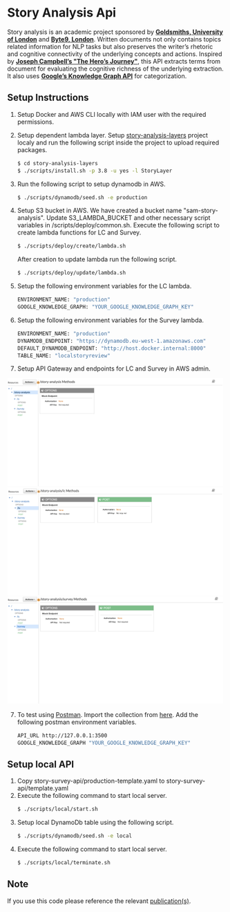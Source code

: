 # Story Analysis Api

Story analysis is an academic project sponsored by <b><a href="https://www.gold.ac.uk/">Goldsmiths, University of London</a></b> and <b><a href="https://www.thebyte9.com/">Byte9, London</a></b>. Written documents not only contains topics related information for NLP tasks but also preserves the writer’s rhetoric and cognitive connectivity of the underlying concepts and actions. Inspired by <b><a href="https://en.wikipedia.org/wiki/Hero%27s_journey">Joseph Campbell’s "The Hero’s Journey"</a></b>, this API extracts terms from document for evaluating the cognitive richness of the underlying extraction. It also uses <b><a href="https://developers.google.com/knowledge-graph">Google’s Knowledge Graph API</a></b> for categorization.</p>

## Setup Instructions

1. Setup Docker and AWS CLI locally with IAM user with the required permissions.
2. Setup dependent lambda layer. Setup [story-analysis-layers](https://github.com/ishrat2003/story-analysis-layers) project localy and run the following script inside the project to upload required packages. 
    ```sh
    $ cd story-analysis-layers
    $ ./scripts/install.sh -p 3.8 -u yes -l StoryLayer
    ```
2. Run the following script to setup dynamodb in AWS.
    ```sh
    $ ./scripts/dynamodb/seed.sh -e production
    ```

3. Setup S3 bucket in AWS. We have created a bucket name "sam-story-analysis". Update S3_LAMBDA_BUCKET and other necessary script variables in /scripts/deploy/common.sh. Execute the following script to create lambda functions for LC and Survey.
    ```sh
    $ ./scripts/deploy/create/lambda.sh
    ```
    After creation to update lambda run the following script.
    ```sh
    $ ./scripts/deploy/update/lambda.sh
    ```
4. Setup the following environment variables for the LC lambda.
    ```sh
    ENVIRONMENT_NAME: "production"
    GOOGLE_KNOWLEDGE_GRAPH: "YOUR_GOOGLE_KNOWLEDGE_GRAPH_KEY"
    ```
5. Setup the following environment variables for the Survey lambda.
    ```sh
    ENVIRONMENT_NAME: "production"
    DYNAMODB_ENDPOINT: "https://dynamodb.eu-west-1.amazonaws.com"
    DEFAULT_DYNAMODB_ENDPOINT: "http://host.docker.internal:8000"
    TABLE_NAME: "localstoryreview"
    ```
6. Setup API Gateway and endpoints for LC and Survey in AWS admin.
<div style='float: center'>
  <img style='width: 500px' src="./docs/images/api-gateway-2.png"></img>
</div>
<div style='float: center'>
  <img style='width: 500px' src="./docs/images/api-gateway-3.png"></img>
</div>
<div style='float: center'>
  <img style='width: 500px' src="./docs/images/api-gateway-1.png"></img>
</div>

7. To test using [Postman](https://www.postman.com/). Import the collection from [here](./docs/api.postman_collection.json). Add the following postman environment variables.
    ```sh
    API_URL http://127.0.0.1:3500
    GOOGLE_KNOWLEDGE_GRAPH "YOUR_GOOGLE_KNOWLEDGE_GRAPH_KEY"
    ```

## Setup local API

1. Copy story-survey-api/production-template.yaml to story-survey-api/template.yaml
2. Execute the following command to start local server.
    ```sh
    $ ./scripts/local/start.sh
    ```
3. Setup local DynamoDb table using the following script.
    ```sh
    $ ./scripts/dynamodb/seed.sh -e local
    ```
4. Execute the following command to start local server.
    ```sh
    $ ./scripts/local/terminate.sh
    ```

## Note

If you use this code please reference the relevant [publication(s)](http://ishratsami.blogspot.com/p/publications.html).